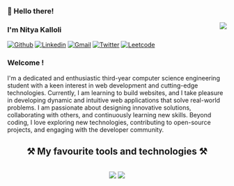 ### 👋 Hello there!

<img align="right" src="https://komarev.com/ghpvc/?username=Nitya-Kalloli&color=brightgreen" />

### I'm Nitya Kalloli

[![Github](https://img.shields.io/badge/GitHub-100000?style=for-the-badge&logo=github&logoColor=white)](https://github.com/Nitya-Kalloli)
[![Linkedin](https://img.shields.io/badge/LinkedIn-0077B5?style=for-the-badge&logo=linkedin&logoColor=white)](https://www.linkedin.com/in/nitya-kalloli-81572a24a/?originalSubdomain=in)
[![Gmail](https://img.shields.io/badge/Gmail-D14836?style=for-the-badge&logo=gmail&logoColor=white)](https://nityakalloli.dev@gmail.com)
[![Twitter](https://img.shields.io/badge/Twitter-1DA1F2?style=for-the-badge&logo=twitter&logoColor=white)](https://twitter.com/NityaPrakash23)
[![Leetcode](https://img.shields.io/badge/-LeetCode-FFA116?style=for-the-badge&logo=LeetCode&logoColor=black)](https://leetcode.com/u/Nitya_Prakash/)

### Welcome !
I'm a dedicated and enthusiastic third-year computer science engineering student with a keen interest in web development and cutting-edge technologies. Currently, I am learning to build websites, and I take pleasure in developing dynamic and intuitive web applications that solve real-world problems. I am passionate about designing innovative solutions, collaborating with others, and continuously learning new skills. Beyond coding, I love exploring new technologies, contributing to open-source projects, and engaging with the developer community.


<h2 align="center">⚒️ My favourite tools and technologies ⚒️</h2>
<br/>
<div align="center">
    <img src="https://skillicons.dev/icons?i=react,python,js,mysql,typescript,java,c,github,git" />
    <img src="https://skillicons.dev/icons?i=html,css,bootstrap,tailwind,mongodb,nodejs,express,vscode,postman,postgresql" /><br>
</div>

<br/>

 

